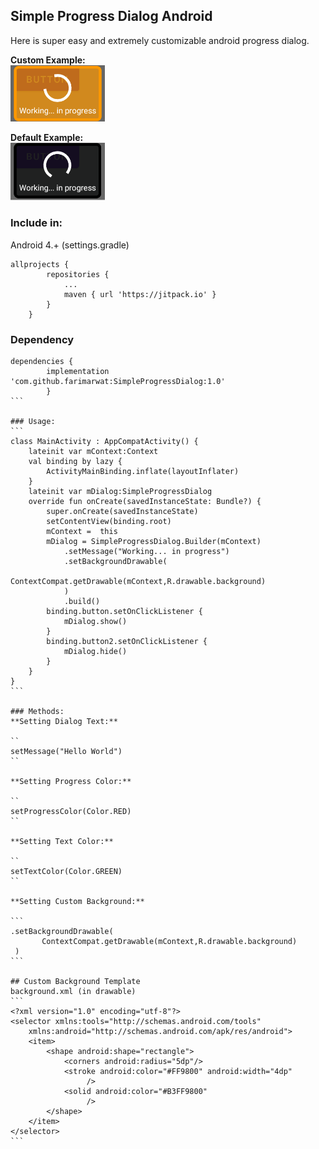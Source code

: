 
## Simple Progress Dialog Android
Here is super easy and extremely customizable android progress dialog.

**Custom Example:**<br/>
<img src="simpleprogressdialog_custom.png" width="30%" height="30%"/>

**Default Example:**<br/>
<img src="simpleprogressdialog_default.png" width="30%" height="30%"/>



### Include in:
Android 4.+ (settings.gradle)

```
allprojects {
		repositories {
			...
			maven { url 'https://jitpack.io' }
		}
	}
```
### Dependency

````
dependencies {
        implementation 'com.github.farimarwat:SimpleProgressDialog:1.0' 
		}
```

### Usage:
```
class MainActivity : AppCompatActivity() {
    lateinit var mContext:Context
    val binding by lazy {
        ActivityMainBinding.inflate(layoutInflater)
    }
    lateinit var mDialog:SimpleProgressDialog
    override fun onCreate(savedInstanceState: Bundle?) {
        super.onCreate(savedInstanceState)
        setContentView(binding.root)
        mContext =  this
        mDialog = SimpleProgressDialog.Builder(mContext)
            .setMessage("Working... in progress")
			.setBackgroundDrawable(
                ContextCompat.getDrawable(mContext,R.drawable.background)
            )
            .build()
        binding.button.setOnClickListener {
            mDialog.show()
        }
        binding.button2.setOnClickListener {
            mDialog.hide()
        }
    }
}
```

### Methods:
**Setting Dialog Text:**

``
setMessage("Hello World")
``

**Setting Progress Color:**

``
setProgressColor(Color.RED)
``

**Setting Text Color:**

``
setTextColor(Color.GREEN)
``

**Setting Custom Background:**

```
.setBackgroundDrawable(
       ContextCompat.getDrawable(mContext,R.drawable.background)
 )
```

## Custom Background Template
background.xml (in drawable)
```
<?xml version="1.0" encoding="utf-8"?>
<selector xmlns:tools="http://schemas.android.com/tools"
    xmlns:android="http://schemas.android.com/apk/res/android">
    <item>
        <shape android:shape="rectangle">
            <corners android:radius="5dp"/>
            <stroke android:color="#FF9800" android:width="4dp"
                 />
            <solid android:color="#B3FF9800"
                 />
        </shape>
    </item>
</selector>
```
